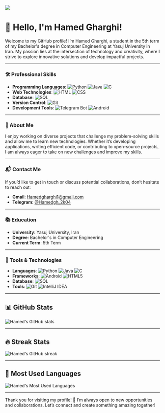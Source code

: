 <img src = "https://github.com/user-attachments/assets/5c47838d-2652-43f0-8f18-b0707a9be73f" />

# 👋 Hello, I'm Hamed Gharghi!

Welcome to my GitHub profile! I’m Hamed Gharghi, a student in the 5th term of my Bachelor's degree in Computer Engineering at Yasuj University in Iran. My passion lies at the intersection of technology and creativity, where I strive to explore innovative solutions and develop impactful projects.

---

### 🛠️ Professional Skills

- **Programming Languages**: ![Python](https://img.shields.io/badge/-Python-3776AB?logo=python&logoColor=white&style=plastic) ![Java](https://img.shields.io/badge/-Java-007396?logo=java&logoColor=white&style=plastic) ![C](https://img.shields.io/badge/-C-A8B9CC?logo=c&logoColor=white&style=plastic)
- **Web Technologies**: ![HTML](https://img.shields.io/badge/-HTML5-E34F26?logo=html5&logoColor=white&style=plastic) ![CSS](https://img.shields.io/badge/-CSS3-1572B6?logo=css3&logoColor=white&style=plastic)
- **Database**: ![SQL](https://img.shields.io/badge/-SQL-4479A1?logo=MySQL&logoColor=white&style=plastic)
- **Version Control**: ![Git](https://img.shields.io/badge/-Git-F05032?logo=git&logoColor=white&style=plastic)
- **Development Tools**: ![Telegram Bot](https://img.shields.io/badge/-Telegram%20Bot-2CA5E0?logo=telegram&logoColor=white&style=plastic) ![Android](https://img.shields.io/badge/-Android-3DDC84?logo=android&logoColor=white&style=plastic)

---

### 🌟 About Me

I enjoy working on diverse projects that challenge my problem-solving skills and allow me to learn new technologies. Whether it’s developing applications, writing efficient code, or contributing to open-source projects, I am always eager to take on new challenges and improve my skills.

---

### 📬 Contact Me

If you’d like to get in touch or discuss potential collaborations, don’t hesitate to reach out:

- **Gmail**: [Hamedgharghi1@gmail.com](mailto:Hamedgharghi1@gmail.com)
- **Telegram**: [@Hamedgh_2k04](https://t.me/Hamedgh_2k04)

---

### 📚 Education

- **University**: Yasuj University, Iran
- **Degree**: Bachelor's in Computer Engineering
- **Current Term**: 5th Term

---

### 🔧 Tools & Technologies

- **Languages**: ![Python](https://img.shields.io/badge/-Python-3776AB?logo=python&logoColor=white&style=flat-square) ![Java](https://img.shields.io/badge/-Java-007396?logo=java&logoColor=white&style=flat-square) ![C](https://img.shields.io/badge/-C-A8B9CC?logo=c&logoColor=white&style=flat-square)
- **Frameworks**: ![Android](https://img.shields.io/badge/-Android-3DDC84?logo=android&logoColor=white&style=flat-square) ![HTML5](https://img.shields.io/badge/-HTML5-E34F26?logo=html5&logoColor=white&style=flat-square)
- **Database**: ![SQL](https://img.shields.io/badge/-SQL-4479A1?logo=MySQL&logoColor=white&style=flat-square)
- **Tools**: ![Git](https://img.shields.io/badge/-Git-F05032?logo=git&logoColor=white&style=flat-square) ![IntelliJ IDEA](https://img.shields.io/badge/-IntelliJ%20IDEA-000000?logo=intellij-idea&logoColor=white&style=flat-square)

---

## 📊 GitHub Stats

![Hamed's GitHub stats](https://github-readme-stats.vercel.app/api?username=Hamed-Gharghi&show_icons=true&theme=algolia)

---

## 🔥 Streak Stats

![Hamed's GitHub streak](https://github-readme-streak-stats.herokuapp.com/?user=Hamed-Gharghi&theme=algolia)

---

## 🌟 Most Used Languages

![Hamed's Most Used Languages](https://github-readme-stats.vercel.app/api/top-langs/?username=Hamed-Gharghi&theme=algolia&layout=compact)

---

Thank you for visiting my profile! 🚀 I’m always open to new opportunities and collaborations. Let’s connect and create something amazing together!
